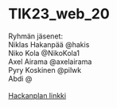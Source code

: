 # TIK23_web_20

Ryhmän jäsenet: <br>
    Niklas Hakanpää @hakis  <br>
    Niko Kola @NikoKola1  <br>
    Axel Airama @axelairama  <br>
    Pyry Koskinen @pilwk<br>
    Abdi @<br>
<br>
[Hackanplan linkki](https://app.hacknplan.com/p/201531)
